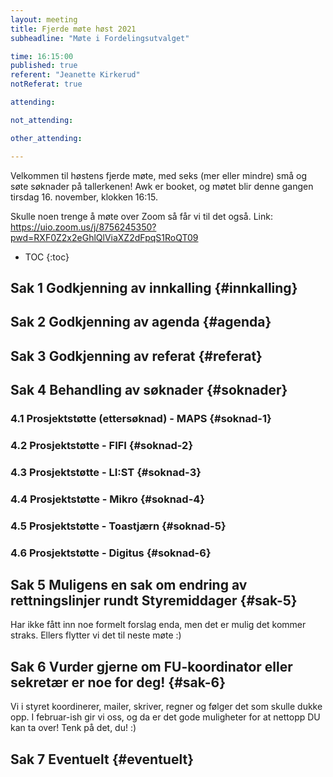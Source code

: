 ```yaml
---
layout: meeting
title: Fjerde møte høst 2021
subheadline: "Møte i Fordelingsutvalget"

time: 16:15:00
published: true
referent: "Jeanette Kirkerud"
notReferat: true

attending:

not_attending:

other_attending:

---
```


Velkommen til høstens fjerde møte, med seks (mer eller mindre) små og søte søknader på tallerkenen!
Awk er booket, og møtet blir denne gangen tirsdag 16. november, klokken 16:15.

Skulle noen trenge å møte over Zoom så får vi til det også.
Link: https://uio.zoom.us/j/8756245350?pwd=RXF0Z2x2eGhlQlViaXZ2dFpqS1RoQT09

* TOC
{:toc}

## Sak 1 Godkjenning av innkalling {#innkalling}

## Sak 2 Godkjenning av agenda {#agenda}

## Sak 3 Godkjenning av referat {#referat}

## Sak 4 Behandling av søknader {#soknader}

### 4.1 Prosjektstøtte (ettersøknad) - MAPS {#soknad-1}

### 4.2 Prosjektstøtte - FIFI {#soknad-2}

### 4.3 Prosjektstøtte - LI:ST {#soknad-3}

### 4.4 Prosjektstøtte - Mikro {#soknad-4}

### 4.5 Prosjektstøtte - Toastjærn {#soknad-5}

### 4.6 Prosjektstøtte - Digitus {#soknad-6}

## Sak 5 Muligens en sak om endring av rettningslinjer rundt Styremiddager {#sak-5}
Har ikke fått inn noe formelt forslag enda, men det er mulig det kommer straks. 
Ellers flytter vi det til neste møte :)

## Sak 6 Vurder gjerne om FU-koordinator eller sekretær er noe for deg! {#sak-6}
Vi i styret koordinerer, mailer, skriver, regner og følger det som skulle dukke opp. 
I februar-ish gir vi oss, og da er det gode muligheter for at nettopp DU kan ta over!
Tenk på det, du! :)

## Sak 7 Eventuelt {#eventuelt}
